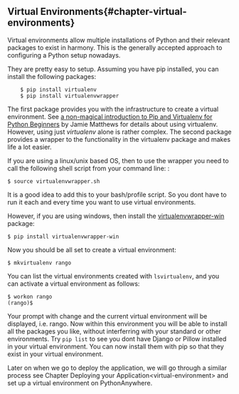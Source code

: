 ## Virtual Environments{#chapter-virtual-environments}
Virtual environments allow multiple installations of Python and their relevant
packages to exist in harmony. This is the generally accepted approach to
configuring a Python setup nowadays.

They are pretty easy to setup. Assuming you have pip installed, you can install the following packages:

```text
    $ pip install virtualenv
    $ pip install virtualenvwrapper
```

The first package provides you with the infrastructure to create a
virtual environment. See [a non-magical introduction to Pip and
Virtualenv for Python
Beginners](http://dabapps.com/blog/introduction-to-pip-and-virtualenv-python/)
by Jamie Matthews for details about using virtualenv. However, using
just *virtualenv* alone is rather complex. The second package provides a
wrapper to the functionality in the virtualenv package and makes life a
lot easier.

If you are using a linux/unix based OS, then to use the wrapper you need
to call the following shell script from your command line: :

    $ source virtualenvwrapper.sh

It is a good idea to add this to your bash/profile script. So you dont
have to run it each and every time you want to use virtual environments.

However, if you are using windows, then install the
[virtualenvwrapper-win](https://pypi.python.org/pypi/virtualenvwrapper-win)
package:

    $ pip install virtualenvwrapper-win

Now you should be all set to create a virtual environment:

    $ mkvirtualenv rango

You can list the virtual environments created with `lsvirtualenv`, and
you can activate a virtual environment as follows:

    $ workon rango
    (rango)$

Your prompt with change and the current virtual environment will be
displayed, i.e. rango. Now within this environment you will be able to
install all the packages you like, without interferring with your
standard or other environments. Try `pip list` to see you dont have
Django or Pillow installed in your virtual environment. You can now
install them with pip so that they exist in your virtual environment.

Later on when we go to deploy the application, we will go through a
similar process see Chapter
Deploying your Application\<virtual-environment\> and set up a virtual
environment on PythonAnywhere.



